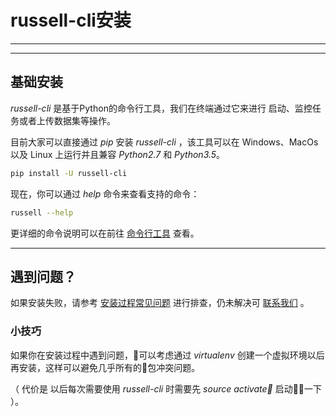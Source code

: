 
# russell-cli安装

---

<!-- toc -->

---

## 基础安装

*russell-cli* 是基于Python的命令行工具，我们在终端通过它来进行 启动、监控任务或者上传数据集等操作。

目前大家可以直接通过 *pip* 安装 *russell-cli* ，该工具可以在 Windows、MacOs 以及 Linux 上运行并且兼容 *Python2.7* 和 *Python3.5*。

```bash
pip install -U russell-cli
```

现在，你可以通过 *help* 命令来查看支持的命令：

```bash
russell --help
```

更详细的命令说明可以在前往 [命令行工具](/cli.md) 查看。


---

## 遇到问题？

如果安装失败，请参考 [安装过程常见问题](/faq/install.md) 进行排查，仍未解决可 [联系我们](/contact-us.md) 。

### 小技巧

如果你在安装过程中遇到问题，可以考虑通过 *virtualenv* 创建一个虚拟环境以后再安装，这样可以避免几乎所有的包冲突问题。

（ 代价是 以后每次需要使用 *russell-cli* 时需要先 *source activate* 启动一下 ）。





